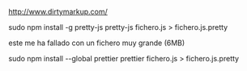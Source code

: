 http://www.dirtymarkup.com/

sudo npm install -g pretty-js
pretty-js fichero.js > fichero.js.pretty

 este me ha fallado con un fichero muy grande (6MB)




sudo npm install --global prettier
prettier fichero.js > fichero.js.pretty
